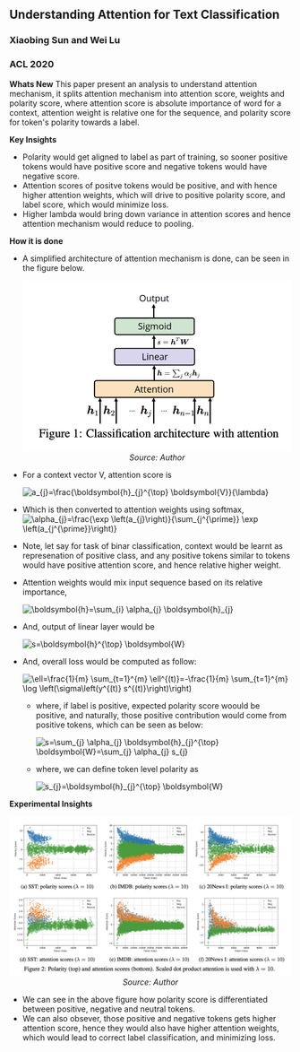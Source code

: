 ## Understanding Attention for Text Classification
### Xiaobing Sun and Wei Lu
### ACL 2020


**Whats New**
This paper present an analysis to understand attention mechanism, it splits attention mechanism into attention score, weights and polarity score, where attention score is absolute importance of word for a context, attention weight is relative one for the sequence, and polarity score for token's polarity towards a label. 

**Key Insights**
* Polarity would get aligned to label as part of training, so sooner positive tokens would have positive score and negative tokens would have negative score.
* Attention scores of positve tokens would be positive, and with hence higher attention weights, which will drive to positive polarity score, and label score, which would minimize loss.
* Higher lambda would bring down variance in attention scores and hence attention mechanism would reduce to pooling. 

**How it is done**
* A simplified architecture of attention mechanism is done, can be seen in the figure below.

    <p align="center">
    <img width=600 src="images/simplified_attention_architecture.png">
    <em>Source: Author</em>
    </p>

* For a context vector V, attention score is 

    <img src="https://i.upmath.me/svg/a_%7Bj%7D%3D%5Cfrac%7B%5Cboldsymbol%7Bh%7D_%7Bj%7D%5E%7B%5Ctop%7D%20%5Cboldsymbol%7BV%7D%7D%7B%5Clambda%7D" alt="a_{j}=\frac{\boldsymbol{h}_{j}^{\top} \boldsymbol{V}}{\lambda}" />

* Which is then converted to attention weights using softmax, 
    <img src="https://i.upmath.me/svg/%5Calpha_%7Bj%7D%3D%5Cfrac%7B%5Cexp%20%5Cleft(a_%7Bj%7D%5Cright)%7D%7B%5Csum_%7Bj%5E%7B%5Cprime%7D%7D%20%5Cexp%20%5Cleft(a_%7Bj%5E%7B%5Cprime%7D%7D%5Cright)%7D" alt="\alpha_{j}=\frac{\exp \left(a_{j}\right)}{\sum_{j^{\prime}} \exp \left(a_{j^{\prime}}\right)}" />

* Note, let say for task of binar classification, context would be learnt as represenation of positive class, and any positive tokens similar to tokens would have positive attention score, and hence relative higher weight.

* Attention weights would mix input sequence based on its relative importance, 

    <img src="https://i.upmath.me/svg/%5Cboldsymbol%7Bh%7D%3D%5Csum_%7Bi%7D%20%5Calpha_%7Bj%7D%20%5Cboldsymbol%7Bh%7D_%7Bj%7D" alt="\boldsymbol{h}=\sum_{i} \alpha_{j} \boldsymbol{h}_{j}" />

* And, output of linear layer would be

    <img src="https://i.upmath.me/svg/s%3D%5Cboldsymbol%7Bh%7D%5E%7B%5Ctop%7D%20%5Cboldsymbol%7BW%7D" alt="s=\boldsymbol{h}^{\top} \boldsymbol{W}" />

* And, overall loss would be computed as follow:

    <img src="https://i.upmath.me/svg/%5Cell%3D%5Cfrac%7B1%7D%7Bm%7D%20%5Csum_%7Bt%3D1%7D%5E%7Bm%7D%20%5Cell%5E%7B(t)%7D%3D-%5Cfrac%7B1%7D%7Bm%7D%20%5Csum_%7Bt%3D1%7D%5E%7Bm%7D%20%5Clog%20%5Cleft(%5Csigma%5Cleft(y%5E%7B(t)%7D%20s%5E%7B(t)%7D%5Cright)%5Cright)" alt="\ell=\frac{1}{m} \sum_{t=1}^{m} \ell^{(t)}=-\frac{1}{m} \sum_{t=1}^{m} \log \left(\sigma\left(y^{(t)} s^{(t)}\right)\right)" />

    * where, if label is positive, expected polarity score woould be positive, and naturally, those positive contribution would come from positive tokens, which can be seen as below:

        <img src="https://i.upmath.me/svg/s%3D%5Csum_%7Bj%7D%20%5Calpha_%7Bj%7D%20%5Cboldsymbol%7Bh%7D_%7Bj%7D%5E%7B%5Ctop%7D%20%5Cboldsymbol%7BW%7D%3D%5Csum_%7Bj%7D%20%5Calpha_%7Bj%7D%20s_%7Bj%7D" alt="s=\sum_{j} \alpha_{j} \boldsymbol{h}_{j}^{\top} \boldsymbol{W}=\sum_{j} \alpha_{j} s_{j}" />

    * where, we can define token level polarity as 

        <img src="https://i.upmath.me/svg/s_%7Bj%7D%3D%5Cboldsymbol%7Bh%7D_%7Bj%7D%5E%7B%5Ctop%7D%20%5Cboldsymbol%7BW%7D" alt="s_{j}=\boldsymbol{h}_{j}^{\top} \boldsymbol{W}" />

**Experimental Insights**

<p align="center">
    <img width=600 src="images/attention_score_polarity.png">
    <em>Source: Author</em>
    </p>

* We can see in the above figure how polarity score is differentiated between positive, negative and neutral tokens.
* We can also obsever, those positive and negative tokens gets higher attention score, hence they would also have higher attention weights, which would lead to correct label classification, and minimizing loss.









